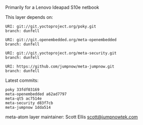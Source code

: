 Primarily for a Lenovo Ideapad S10e netbook

This layer depends on:

    URI: git://git.yoctoproject.org/poky.git
    branch: dunfell

    URI: git://git.openembedded.org/meta-openembedded
    branch: dunfell

    URI: git://git.yoctoproject.org/meta-security.git
    branch: dunfell

    URI: https://github.com/jumpnow/meta-jumpnow.git
    branch: dunfell


Latest commits:

    poky 33fdf03169
    meta-openembedded a62ad7797
    meta-qt5 ac7514e
    meta-security d83f7cb
    meta-jumpnow 1dda514

meta-atom layer maintainer: Scott Ellis <scott@jumpnowtek.com>
